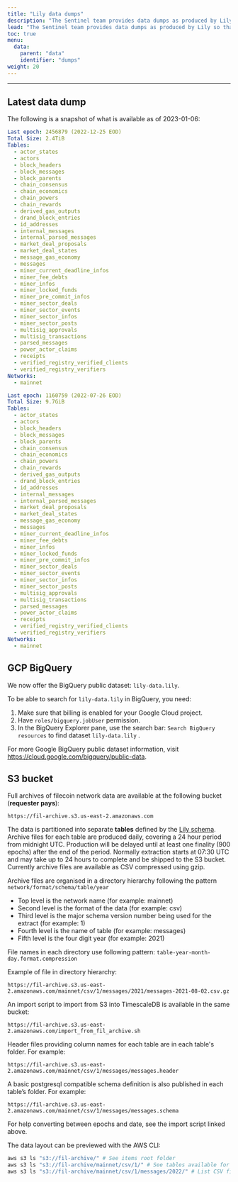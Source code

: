 ```yaml
---
title: "Lily data dumps"
description: "The Sentinel team provides data dumps as produced by Lily so that users do not need to re-process the Filecoin chain (a slow process)."
lead: "The Sentinel team provides data dumps as produced by Lily so that users do not need to re-process the Filecoin chain (a slow process). The dumps can be imported into your database or tooling of choice."
toc: true
menu:
  data:
    parent: "data"
    identifier: "dumps"
weight: 20
---
```


---

## Latest data dump

The following is a snapshot of what is available as of 2023-01-06:

```yaml
Last epoch: 2456879 (2022-12-25 EOD)
Total Size: 2.4TiB
Tables:
  - actor_states
  - actors
  - block_headers
  - block_messages
  - block_parents
  - chain_consensus
  - chain_economics
  - chain_powers
  - chain_rewards
  - derived_gas_outputs
  - drand_block_entries
  - id_addresses
  - internal_messages
  - internal_parsed_messages
  - market_deal_proposals
  - market_deal_states
  - message_gas_economy
  - messages
  - miner_current_deadline_infos
  - miner_fee_debts
  - miner_infos
  - miner_locked_funds
  - miner_pre_commit_infos
  - miner_sector_deals
  - miner_sector_events
  - miner_sector_infos
  - miner_sector_posts
  - multisig_approvals
  - multisig_transactions
  - parsed_messages
  - power_actor_claims
  - receipts
  - verified_registry_verified_clients
  - verified_registry_verifiers
Networks:
  - mainnet
```

```yaml
Last epoch: 1160759 (2022-07-26 EOD)
Total Size: 9.7GiB
Tables:
  - actor_states
  - actors
  - block_headers
  - block_messages
  - block_parents
  - chain_consensus
  - chain_economics
  - chain_powers
  - chain_rewards
  - derived_gas_outputs
  - drand_block_entries
  - id_addresses
  - internal_messages
  - internal_parsed_messages
  - market_deal_proposals
  - market_deal_states
  - message_gas_economy
  - messages
  - miner_current_deadline_infos
  - miner_fee_debts
  - miner_infos
  - miner_locked_funds
  - miner_pre_commit_infos
  - miner_sector_deals
  - miner_sector_events
  - miner_sector_infos
  - miner_sector_posts
  - multisig_approvals
  - multisig_transactions
  - parsed_messages
  - power_actor_claims
  - receipts
  - verified_registry_verified_clients
  - verified_registry_verifiers
Networks:
  - mainnet
```

## GCP BigQuery

We now offer the BigQuery public dataset: `lily-data.lily`.

To be able to search for `lily-data.lily` in BigQuery, you need:

1. Make sure that billing is enabled for your Google Cloud project.
2. Have `roles/bigquery.jobUser` permission.
3. In the BigQuery Explorer pane, use the search bar: `Search BigQuery resources` to find dataset `lily-data.lily` .

For more Google BigQuery public dataset information, visit https://cloud.google.com/bigquery/public-data.

## S3 bucket

Full archives of filecoin network data are available at the following bucket (**requester pays**):

`https://fil-archive.s3.us-east-2.amazonaws.com`

The data is partitioned into separate **tables** defined by the [Lily schema](https://github.com/filecoin-project/lily/tree/master/schemas).
Archive files for each table are produced daily, covering a 24 hour period from midnight UTC. 
Production will be delayed until at least one finality (900 epochs) after the end of the period. 
Normally extraction starts at 07:30 UTC and may take up to 24 hours to complete and be shipped to the S3 bucket. 
Currently archive files are available as CSV compressed using gzip.

Archive files are organised in a directory hierarchy following the pattern `network/format/schema/table/year`

 - Top level is the network name (for example: mainnet)
 - Second level is the format of the data (for example: csv)
 - Third level is the major schema version number being used for the extract (for example: 1)
 - Fourth level is the name of table (for example: messages)
 - Fifth level is the four digit year (for example: 2021)

File names in each directory use following pattern: `table-year-month-day.format.compression`

Example of file in directory hierarchy: 

`https://fil-archive.s3.us-east-2.amazonaws.com/mainnet/csv/1/messages/2021/messages-2021-08-02.csv.gz`

An import script to import from S3 into TimescaleDB is available in the same
bucket: 

`https://fil-archive.s3.us-east-2.amazonaws.com/import_from_fil_archive.sh`


Header files providing column names for each table are in each table's folder. For example:

`https://fil-archive.s3.us-east-2.amazonaws.com/mainnet/csv/1/messages/messages.header`

A basic postgresql compatible schema definition is also published in each table’s folder. 
For example:

`https://fil-archive.s3.us-east-2.amazonaws.com/mainnet/csv/1/messages/messages.schema`

For help converting between epochs and date, see the import script linked above.

The data layout can be previewed with the AWS CLI:

```sh 
aws s3 ls "s3://fil-archive/" # See items root folder
aws s3 ls "s3://fil-archive/mainnet/csv/1/" # See tables available for schema version 1
aws s3 ls "s3://fil-archive/mainnet/csv/1/messages/2022/" # List CSV files for messages table in 2022.
```

